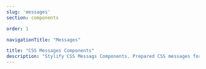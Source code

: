 ```yaml
---
slug: 'messages'
section: components

order: 1

navigationTitle: "Messages"

title: "CSS Messages Components"
description: "Stylify CSS Messags Components. Prepared CSS messages for your next web project. Copy&Paste, without CSS framework."
---
```


<interactive-preview class="margin-bottom:48px"
min-height="400"
title="Messages"
description="If you use shadow from shadow components and a fixed position, it can be used as an alert for example on top/bottom side of the window."
html-snippet="components/messages"></interactive-preview>
